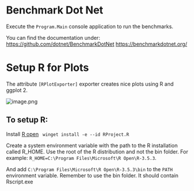 ﻿# Benchmark Dot Net

Execute the `Program.Main` console application to run the benchmarks.

You can find the documentation under:
https://github.com/dotnet/BenchmarkDotNet
https://benchmarkdotnet.org/

# Setup R for Plots
The attribute `[RPlotExporter]` exporter creates nice plots using R and ggplot 2.

![image.png](https://dirnhofer.visualstudio.com/91b65d76-3515-4e16-b111-437cb4e62822/_apis/git/repositories/7490db1f-12e4-4305-9c67-1a38831694c3/pullRequests/18/attachments/image.png) 

## To setup R:

Install [R open](https://chocolatey.org/packages/microsoft-r-open)
` winget install -e --id RProject.R`

Create a system environment variable with the path to the R installation called R_HOME. Use the root of the R distribution and not the bin folder. For example: `R_HOME=C:\Program Files\Microsoft\R Open\R-3.5.3`. 

And add `C:\Program Files\Microsoft\R Open\R-3.5.3\bin` to the `PATH` environment variable. Remember to use the bin folder. It should contain Rscript.exe